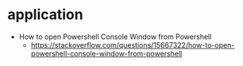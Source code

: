 # application

- How to open Powershell Console Window from Powershell
  - https://stackoverflow.com/questions/15667322/how-to-open-powershell-console-window-from-powershell
